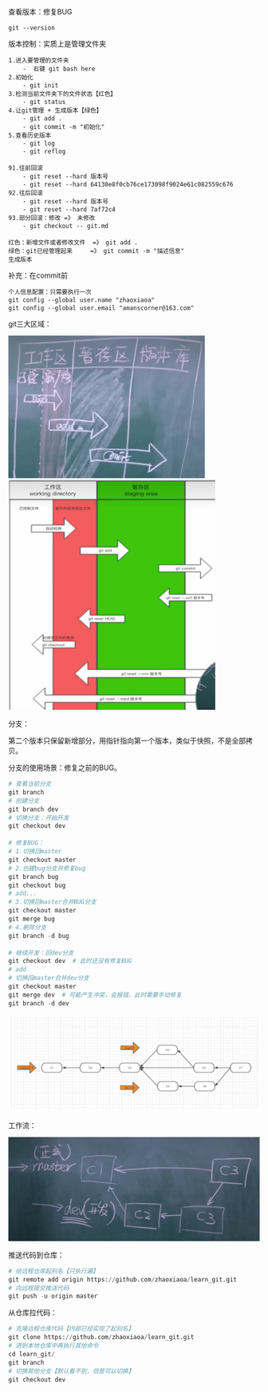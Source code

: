 查看版本：修复BUG

```
git --version
```

版本控制：实质上是管理文件夹

```
1.进入要管理的文件夹
	-  右键 git bash here
2.初始化
	- git init
3.检测当前文件夹下的文件状态【红色】
	- git status 
4.让git管理 + 生成版本【绿色】
	- git add .
	- git commit -m "初始化"
5.查看历史版本
	- git log
	- git reflog

91.往前回滚
	- git reset --hard 版本号
	- git reset --hard 64130e8f0cb76ce173098f9024e61c082559c676
92.往后回滚
	- git reset --hard 版本号
	- git reset --hard 7af72c4
93.部分回滚：修改 =》 未修改
	- git checkout -- git.md
	
红色：新增文件或者修改文件  =》 git add .
绿色：git已经管理起来     =》 git commit -m "描述信息"
生成版本
```

补充：在commit前

```
个人信息配置：只需要执行一次
git config --global user.name "zhaoxiaoa"
git config --global user.email "amanscorner@163.com"
```

git三大区域：

<img src="assets/image-20241217090903801.png" alt="image-20241217090903801" style="zoom:67%;" />



<img src="assets/image-20241217093250367.png" alt="image-20241217093250367" style="zoom:67%;" />



分支：

第二个版本只保留新增部分，用指针指向第一个版本，类似于快照，不是全部拷贝。

分支的使用场景：修复之前的BUG。

```python
# 查看当前分支
git branch
# 创建分支
git branch dev
# 切换分支：开始开发
git checkout dev

# 修复BUG：
# 1.切换回master
git checkout master
# 2.创建bug分支并修复bug
git branch bug
git checkout bug
# add...
# 3.切换回master合并BUG分支
git checkout master
git merge bug
# 4.删除分支
git branch -d bug

# 继续开发：回dev分支
git checkout dev  # 此时还没有修复BUG
# add
# 切换回master合并dev分支
git checkout master
git merge dev  # 可能产生冲突，会报错，此时需要手动修复
git branch -d dev
```

 ![image-20241217101757897](assets/image-20241217101757897.png)

工作流：

<img src="assets/image-20241217102427050.png" alt="image-20241217102427050" style="zoom:67%;" />



推送代码到仓库：

```python
# 给远程仓库起别名【只执行遍】
git remote add origin https://github.com/zhaoxiaoa/learn_git.git
# 向远程提交推送代码
git push -u origin master
```

从仓库拉代码：

```python
# 克隆远程仓库代码【内部已经实现了起别名】
git clone https://github.com/zhaoxiaoa/learn_git.git
# 进到本地仓库中再执行其他命令
cd learn_git/
git branch
# 切换其他分支【默认看不到，但是可以切换】
git checkout dev
```

